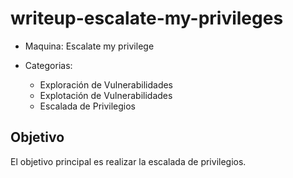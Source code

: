 # writeup-escalate-my-privileges

- Maquina: Escalate my privilege

- Categorias:
  - Exploración de Vulnerabilidades
  - Explotación de Vulnerabilidades
  - Escalada de Privilegios

## Objetivo

El objetivo principal es realizar la escalada de privilegios.
